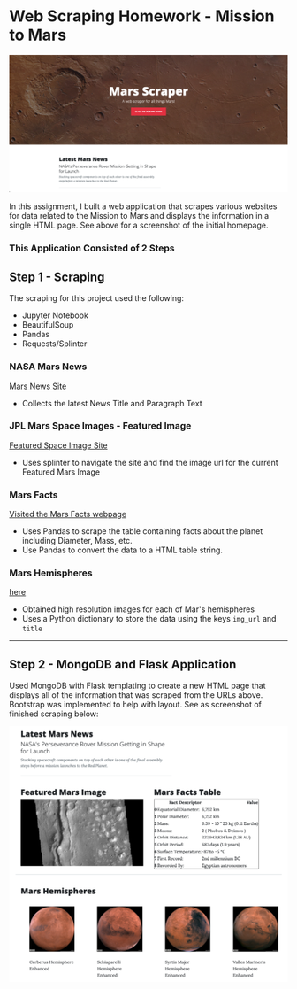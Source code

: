 # Web Scraping Homework - Mission to Mars

![mission_to_mars](Screenshots/homepage_1.png)

In this assignment, I built a web application that scrapes various websites for data related to the Mission to Mars and displays the information in a single HTML page. See above for a screenshot of the initial homepage.

### This Application Consisted of 2 Steps


## Step 1 - Scraping

The scraping for this project used the following:
* Jupyter Notebook
* BeautifulSoup
* Pandas
* Requests/Splinter

### NASA Mars News

[Mars News Site](https://redplanetscience.com/)
* Collects the latest News Title and Paragraph Text

### JPL Mars Space Images - Featured Image

[Featured Space Image Site](https://spaceimages-mars.com)
* Uses splinter to navigate the site and find the image url for the current Featured Mars Image

### Mars Facts

[Visited the Mars Facts webpage](https://galaxyfacts-mars.com)
* Uses Pandas to scrape the table containing facts about the planet including Diameter, Mass, etc.
* Use Pandas to convert the data to a HTML table string.

### Mars Hemispheres

[here](https://marshemispheres.com/)
* Obtained high resolution images for each of Mar's hemispheres
* Uses a Python dictionary to store the data using the keys `img_url` and `title`

- - -

## Step 2 - MongoDB and Flask Application

Used MongoDB with Flask templating to create a new HTML page that displays all of the information that was scraped from the URLs above. Bootstrap was implemented to help with layout. See as screenshot of finished scraping below:


![homepage_2](Screenshots/homepage_2.png)
